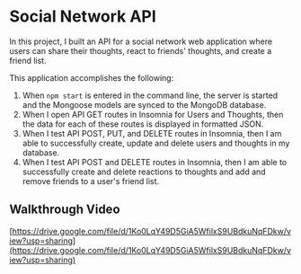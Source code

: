 # Social Network API

In this project, I built an API for a social network web application where users can share their thoughts, react to friends' thoughts, and create a friend list.

This application accomplishes the following:

1. When `npm start` is entered in the command line, the server is started and the Mongoose models are synced to the MongoDB database.
2. When I open API GET routes in Insomnia for Users and Thoughts, then the data for each of these routes is displayed in formatted JSON.
3. When I test API POST, PUT, and DELETE routes in Insomnia, then I am able to successfully create, update and delete users and thoughts in my database.
4. When I test API POST and DELETE routes in Insomnia, then I am able to successfully create and delete reactions to thoughts and add and remove friends to a user's friend list.

## Walkthrough Video

[https://drive.google.com/file/d/1Ko0LqY49D5GiA5WfilxS9UBdkuNqFDkw/view?usp=sharing](https://drive.google.com/file/d/1Ko0LqY49D5GiA5WfilxS9UBdkuNqFDkw/view?usp=sharing)
